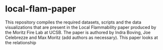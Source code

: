 # local-flam-paper
This repository compiles the required datasets, scripts and the data visualizations that are present in the Local Flammability paper produced by the Moritz Fire Lab at UCSB. The paper is authored by Indra Boving, Joe Celebrezze and Max Moritz (add authors as necessary). This paper looks at the relationship 
